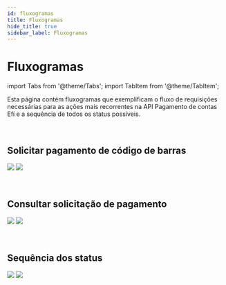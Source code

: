 ```yaml
---
id: fluxogramas
title: Fluxogramas
hide_title: true
sidebar_label: Fluxogramas
---
```

<h1 className="titulo">Fluxogramas</h1>
<div className="conteudo">

import Tabs from '@theme/Tabs';
import TabItem from '@theme/TabItem';




<div className="subtitulo">
Esta página contém fluxogramas que exemplificam o fluxo de requisições necessárias para as ações mais recorrentes na API Pagamento de contas Efí e a sequência de todos os status possíveis.
</div>

<br/>
<br/>

## Solicitar pagamento de código de barras

<div className="fluxograma">
    <img src="/img/solicitar_pagamentos.svg" className="light_img" />
    <img src="/img/solicitar_pagamentos_dark.svg" className="dark_img"/>
</div>

<br/>
<br/>

## Consultar solicitação de pagamento

<div className="fluxograma small">
    <img src="/img/consultar_pagamentos.svg" className="light_img" />
    <img src="/img/consultar_pagamentos_dark.svg" className="dark_img"/>
</div>

<br/>
<br/>

## Sequência dos status

<div className="fluxograma small">
    <img src="/img/status_pagamentos.svg" className="light_img" />
    <img src="/img/status_pagamentos_dark.svg" className="dark_img"/>
</div>

</div>